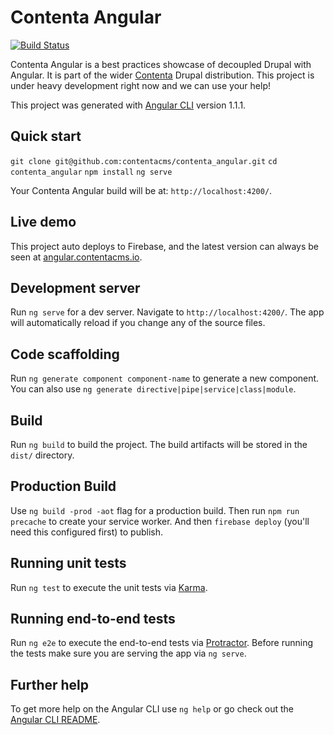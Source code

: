 # Contenta Angular

[![Build Status](https://travis-ci.org/contentacms/contenta_angular.svg?branch=master)](https://travis-ci.org/contentacms/contenta_angular)

Contenta Angular is a best practices showcase of decoupled Drupal with Angular. It is part of the wider [Contenta](http://www.contentacms.org) Drupal distribution. This project is under heavy development right now and we can use your help!

This project was generated with [Angular CLI](https://github.com/angular/angular-cli) version 1.1.1.

## Quick start

`git clone git@github.com:contentacms/contenta_angular.git`
`cd contenta_angular`
`npm install`
`ng serve`

Your Contenta Angular build will be at: `http://localhost:4200/`.

## Live demo

This project auto deploys to Firebase, and the latest version can always be seen at [angular.contentacms.io](http://angular.contentacms.io).

## Development server

Run `ng serve` for a dev server. Navigate to `http://localhost:4200/`. The app will automatically reload if you change any of the source files.

## Code scaffolding

Run `ng generate component component-name` to generate a new component. You can also use `ng generate directive|pipe|service|class|module`.

## Build

Run `ng build` to build the project. The build artifacts will be stored in the `dist/` directory. 

## Production Build

Use `ng build -prod -aot` flag for a production build.
Then run `npm run precache` to create your service worker.
And then `firebase deploy` (you'll need this configured first) to publish.

## Running unit tests

Run `ng test` to execute the unit tests via [Karma](https://karma-runner.github.io).

## Running end-to-end tests

Run `ng e2e` to execute the end-to-end tests via [Protractor](http://www.protractortest.org/).
Before running the tests make sure you are serving the app via `ng serve`.

## Further help

To get more help on the Angular CLI use `ng help` or go check out the [Angular CLI README](https://github.com/angular/angular-cli/blob/master/README.md).
